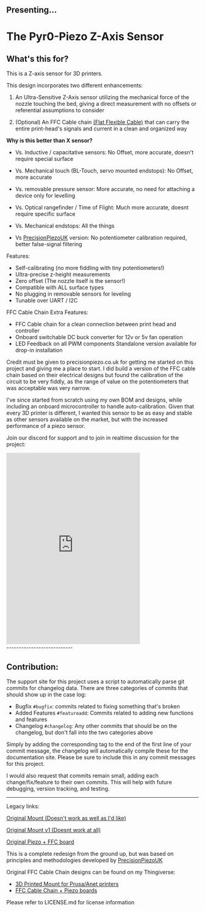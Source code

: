 Presenting...
--------------------------------

The Pyr0-Piezo Z-Axis Sensor
===================

**What's this for?**
--------------------

This is a Z-axis sensor for 3D printers.

This design incorporates two different enhancements:

1. An Ultra-Sensitive Z-Axis sensor utilizing the mechanical force of the nozzle touching the bed, giving a direct measurement with no offsets or referential assumptions to consider

2. (Optional) An FFC Cable chain [(Flat Flexible Cable)](https://en.wikipedia.org/wiki/Flexible_flat_cable) that can carry the entire print-head's signals and current in a clean and organized way

**Why is this better than X sensor?**

 - Vs. Inductive / capacitative sensors: No Offset, more accurate, doesn't require special surface

 - Vs. Mechanical touch (BL-Touch, servo mounted endstops): No Offset, more accurate

 - Vs. removable pressure sensor: More accurate, no need for attaching a device only for levelling

 - Vs. Optical rangefinder / Time of Flight: Much more accurate, doesnt require specific surface

 - Vs. Mechanical endstops: All the things

 - Vs [PrecisionPiezoUK](https://www.precisionpiezo.co.uk/resources-osh) version: No potentiometer calibration required, better false-signal filtering

 Features:

 - Self-calibrating (no more fiddling with tiny potentiometers!)
 - Ultra-precise z-height measurements
 - Zero offset (The nozzle itself is the sensor!)
 - Compatible with ALL surface types
 - No plugging in removable sensors for leveling
 - Tunable over UART / I2C

 FFC Cable Chain Extra Features:

 - FFC Cable chain for a clean connection between print head and controller
 - Onboard switchable DC buck converter for 12v or 5v fan operation
 - LED Feedback on all PWM components
 Standalone version available for drop-in installation

Credit must be given to precisionpiezo.co.uk for getting me started on this project and giving me a place to start. I did build a version of the FFC cable chain based on their electrical designs but found the calibration of the circuit to be very fiddly, as the range of value on the potentiometers that was acceptable was very narrow.

I've since started from scratch using my own BOM and designs, while including an onboard microcontroller to handle auto-calibration. Given that every 3D printer is different, I wanted this sensor to be as easy and stable as other sensors available on the market, but with the increased performance of a piezo sensor.

Join our discord for support and to join in realtime discussion for the project:
<div class="discord_widget">
  <iframe src="https://discordapp.com/widget?id=544587989536473099&theme=dark" width="350" height="500" allowtransparency="true" frameborder="0"> </iframe>
</div>
---------------------------

## Contribution:

The support site for this project uses a script to automatically parse git commits for changelog data. There are three categories of commits that should show up in the case log:

  - Bugfix `#bugfix`: commits related to fixing something that's broken
  - Added Features `#featureadd`: Commits related to adding new functions and features
  - Changelog `#changelog`: Any other commits that should be on the changelog, but don't fall into the two categories above

Simply by adding the corresponding tag to the end of the first line of your commit message, the changelog will automatically compile these for the documentation site. Please be sure to include this in any commit messages for this project.

I would also request that commits remain small, adding each change/fix/feature to their own commits. This will help with future debugging, version tracking, and testing.

--------------------------

Legacy links:

[Original Mount (Doesn't work as well as I'd like)](https://www.thingiverse.com/thing:2712439)

[Original Mount v1 (Doesnt work at all)](https://www.thingiverse.com/thing:2675788)

[Original Piezo + FFC board](https://www.thingiverse.com/thing:2618717)

This is a complete redesign from the ground up, but was based on principles and methodologies developed by [PrecisionPiezoUK](https://precisionpiezo.co.uk/resources-osh)

Original FFC Cable Chain designs can be found on my Thingiverse:
 - [3D Printed Mount for Prusa/Anet printers](https://www.thingiverse.com/thing:2712439)
 - [FFC Cable Chain + Piezo boards](https://www.thingiverse.com/thing:2618717)


 Please refer to LICENSE.md for license information
